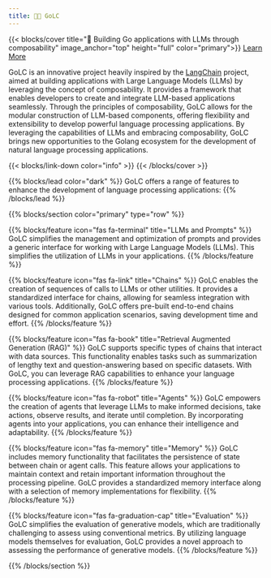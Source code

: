 ```yaml
---
title: 🦜️🔗 GoLC
---
```


{{< blocks/cover title="🚀 Building Go applications with LLMs through composability" image_anchor="top" height="full" color="primary">}}
<a class="btn btn-lg btn-primary me-3 mb-4" href="/docs/">
  Learn More <i class="fas fa-arrow-alt-circle-right ms-2"></i>
</a>
<p class="lead mt-5">GoLC is an innovative project heavily inspired by the <a href="https://github.com/hwchase17/langchain">LangChain</a> project, aimed at building applications with Large Language Models (LLMs) by leveraging the concept of composability. It provides a framework that enables developers to create and integrate LLM-based applications seamlessly. Through the principles of composability, GoLC allows for the modular construction of LLM-based components, offering flexibility and extensibility to develop powerful language processing applications. By leveraging the capabilities of LLMs and embracing composability, GoLC brings new opportunities to the Golang ecosystem for the development of natural language processing applications.</p>
{{< blocks/link-down color="info" >}}
{{< /blocks/cover >}}


{{% blocks/lead color="dark" %}}
GoLC offers a range of features to enhance the development of language processing applications:
{{% /blocks/lead %}}


{{% blocks/section color="primary" type="row" %}}

{{% blocks/feature icon="fas fa-terminal" title="LLMs and Prompts" %}}
GoLC simplifies the management and optimization of prompts and provides a generic interface for working with Large Language Models (LLMs). This simplifies the utilization of LLMs in your applications.
{{% /blocks/feature %}}

{{% blocks/feature icon="fas fa-link" title="Chains"  %}}
GoLC enables the creation of sequences of calls to LLMs or other utilities. It provides a standardized interface for chains, allowing for seamless integration with various tools. Additionally, GoLC offers pre-built end-to-end chains designed for common application scenarios, saving development time and effort.
{{% /blocks/feature %}}

{{% blocks/feature icon="fas fa-book" title="Retrieval Augmented Generation (RAG)" %}}
GoLC supports specific types of chains that interact with data sources. This functionality enables tasks such as summarization of lengthy text and question-answering based on specific datasets. With GoLC, you can leverage RAG capabilities to enhance your language processing applications.
{{% /blocks/feature %}}

{{% blocks/feature icon="fas fa-robot" title="Agents" %}}
GoLC empowers the creation of agents that leverage LLMs to make informed decisions, take actions, observe results, and iterate until completion. By incorporating agents into your applications, you can enhance their intelligence and adaptability.
{{% /blocks/feature %}}

{{% blocks/feature icon="fas fa-memory" title="Memory" %}}
GoLC includes memory functionality that facilitates the persistence of state between chain or agent calls. This feature allows your applications to maintain context and retain important information throughout the processing pipeline. GoLC provides a standardized memory interface along with a selection of memory implementations for flexibility.
{{% /blocks/feature %}}

{{% blocks/feature icon="fas fa-graduation-cap" title="Evaluation" %}}
GoLC simplifies the evaluation of generative models, which are traditionally challenging to assess using conventional metrics. By utilizing language models themselves for evaluation, GoLC provides a novel approach to assessing the performance of generative models.
{{% /blocks/feature %}}

{{% /blocks/section %}}